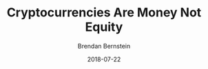 ---
layout: writing
title: Cryptocurrencies Are Money Not Equity
date: 2018-07-22
categories: ['Money and Austrian Econ']
author: ['Brendan Bernstein']
excerpt: Developer incentivization and the power of holders Naval recently incited a debate regarding developer incentivization and the value of holders. It spurred a number of responses and a fruitful discussion.
external_url: https://tokeneconomy.co/cryptocurrencies-are-money-not-equity-30ff8d0491bb
---